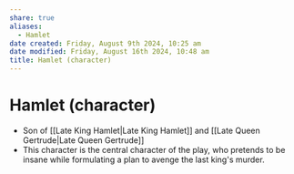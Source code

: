 ```yaml
---
share: true
aliases:
  - Hamlet
date created: Friday, August 9th 2024, 10:25 am
date modified: Friday, August 16th 2024, 10:48 am
title: Hamlet (character)
---
```


# Hamlet (character)

- Son of [[Late King Hamlet|Late King Hamlet]] and [[Late Queen Gertrude|Late Queen Gertrude]]
- This character is the central character of the play, who pretends to be insane while formulating a plan to avenge the last king's murder.